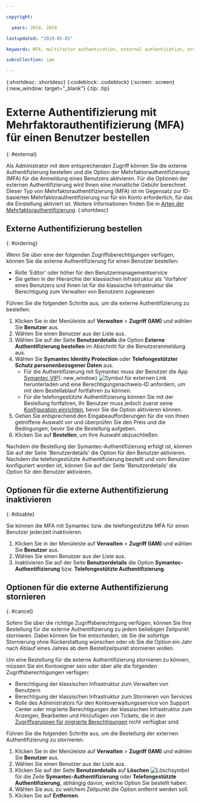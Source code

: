 ```yaml
---

copyright:

  years: 2018, 2019

lastupdated: "2019-05-01"

keywords: MFA, multifactor authentication, external authentication, order authentication, Symantec, phone-based authentication, cancel authentication order

subcollection: iam

---
```


{:shortdesc: .shortdesc}
{:codeblock: .codeblock}
{:screen: .screen}
{:new_window: target="_blank"}
{:tip: .tip}

# Externe Authentifizierung mit Mehrfaktorauthentifizierung (MFA) für einen Benutzer bestellen
{: #external}

Als Administrator mit dem entsprechenden Zugriff können Sie die externe Authentifizierung bestellen und die Option der Mehrfaktorauthentifizierung (MFA) für die Anmeldung eines Benutzers aktivieren. Für die Optionen der externen Authentifizierung wird Ihnen eine monatliche Gebühr berechnet. Dieser Typ von Mehrfaktorauthentifizierung (MFA) ist im Gegensatz zur ID-basierten Mehrfaktorauthentifizierung nur für ein Konto erforderlich, für das die Einstellung aktiviert ist. Weitere Informationen finden Sie in [Arten der Mehrfaktorauthentifizierung](/docs/iam?topic=iam-types#types).
{:shortdesc}

## Externe Authentifizierung bestellen
{: #ordering}

Wenn Sie über eine der folgenden Zugriffsberechtigungen verfügen, können Sie die externe Authentifizierung für einen Benutzer bestellen:

* Rolle 'Editor' oder höher für den Benutzermanagementservice
* Sie gelten in der Hierarchie der klassischen Infrastruktur als 'Vorfahre' eines Benutzers und Ihnen ist für die klassische Infrastruktur die Berechtigung zum Verwalten von Benutzern zugewiesen

Führen Sie die folgenden Schritte aus, um die externe Authentifizierung zu bestellen:

1. Klicken Sie in der Menüleiste auf **Verwalten** &gt; **Zugriff (IAM)** und wählen Sie **Benutzer** aus.
2. Wählen Sie einen Benutzer aus der Liste aus.
3. Wählen Sie auf der Seite **Benutzerdetails** die Option **Externe Authentifizierung bestellen** im Abschnitt für die Benutzeranmeldung aus.
4. Wählen Sie **Symantec Identity Protection** oder **Telefongestützter Schutz personenbezogener Daten** aus.
    * Für die Authentifizierung mit Symantec muss der Benutzer die App [Symantec VIP](https://vip.symantec.com/){: new_window} ![Symbol für externen Link](../icons/launch-glyph.svg) herunterladen und eine Berechtigungsnachweis-ID anfordern, um mit dem Bestellablauf fortfahren zu können.
    * Für die telefongestützte Authentifizierung können Sie mit der Bestellung fortfahren, Ihr Benutzer muss jedoch zuerst seine [Konfiguration einrichten](/docs/account?topic=account-login-settings#setting-up-phone-based-authentication), bevor Sie die Option aktivieren können.
5. Gehen Sie entsprechend den Eingabeaufforderungen für die von Ihnen getroffene Auswahl vor und überprüfen Sie den Preis und die Bedingungen, bevor Sie die Bestellung aufgeben.
6. Klicken Sie auf **Bestellen**, um Ihre Auswahl abzuschließen.

Nachdem die Bestellung der Symantec-Authentifizierung erfolgt ist, können Sie auf der Seite 'Benutzerdetails' die Option für den Benutzer aktivieren. Nachdem die telefongestützte Authentifizierung bestellt und vom Benutzer konfiguriert worden ist, können Sie auf der Seite 'Benutzerdetails' die Option für den Benutzer aktivieren.

## Optionen für die externe Authentifizierung inaktivieren
{: #disable}

Sie können die MFA mit Symantec bzw. die telefongestützte MFA für einen Benutzer jederzeit inaktivieren.

1. Klicken Sie in der Menüleiste auf **Verwalten** &gt; **Zugriff (IAM)** und wählen Sie **Benutzer** aus.
2. Wählen Sie einen Benutzer aus der Liste aus.
3. Inaktivieren Sie auf der Seite **Benutzerdetails** die Option **Symantec-Authentifizierung** bzw. **Telefongestützte Authentifizierung**.

## Optionen für die externe Authentifizierung stornieren
{: #cancel}

Sofern Sie über die richtige Zugriffsberechtigung verfügen, können Sie Ihre Bestellung für die externe Authentifizierung zu jedem beliebigen Zeitpunkt stornieren. Dabei können Sie frei entscheiden, ob Sie die sofortige Stornierung ohne Rückerstattung wünschen oder ob Sie die Option ein Jahr nach Ablauf eines Jahres ab dem Bestellzeitpunkt stornieren wollen.

Um eine Bestellung für die externe Authentifizierung stornieren zu können, müssen Sie ein Kontoeigner sein oder über alle die folgenden Zugriffsberechtigungen verfügen:

* Berechtigung der klassischen Infrastruktur zum Verwalten von Benutzern
* Berechtigung der klassischen Infrastruktur zum Stornieren von Services
* Rolle des Administrators für den Kontoverwaltungsservice von Support Center oder migrierte Berechtigungen der klassischen Infrastruktur zum Anzeigen, Bearbeiten und Hinzufügen von Tickets, die in den [Zugriffsgruppen für migrierte Berechtigungen](/docs/iam?topic=iam-migrated_permissions) nicht verfügbar sind.

Führen Sie die folgenden Schritte aus, um die Bestellung der externen Authentifizierung zu stornieren:

1. Klicken Sie in der Menüleiste auf **Verwalten** &gt; **Zugriff (IAM)** und wählen Sie **Benutzer** aus.
2. Wählen Sie einen Benutzer aus der Liste aus.
3. Klicken Sie auf der Seite **Benutzerdetails** auf **Löschen** ![Löschsymbol](../icons/icon_trash.svg) für die Zeile **Symantec-Authentifizierung** oder **Telefongestützte Authentifizierung**, abhängig davon, welche Option Sie bestellt haben.
4. Wählen Sie aus, zu welchem Zeitpunkt die Option entfernt werden soll.
5. Klicken Sie auf **Entfernen**.
